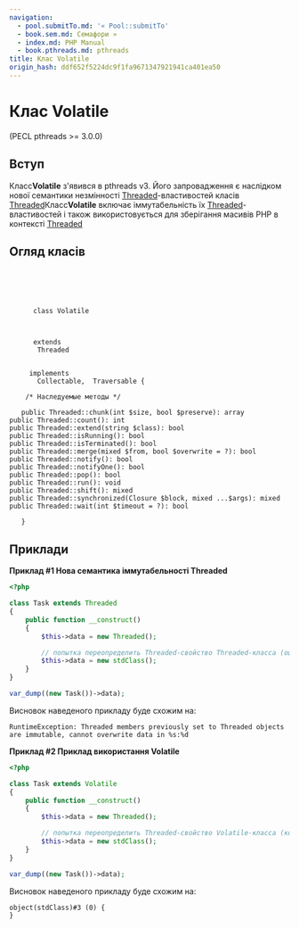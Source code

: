 ```yaml
---
navigation:
  - pool.submitTo.md: '« Pool::submitTo'
  - book.sem.md: Семафори »
  - index.md: PHP Manual
  - book.pthreads.md: pthreads
title: Клас Volatile
origin_hash: ddf652f5224dc9f1fa9671347921941ca401ea50
---
```

# Клас Volatile

(PECL pthreads >= 3.0.0)

## Вступ

Класс**Volatile** з'явився в pthreads v3. Його запровадження є наслідком нової семантики незмінності [Threaded](class.threaded.md)\-властивостей класів [Threaded](class.threaded.md)Класс**Volatile** включає іммутабельність їх [Threaded](class.threaded.md)\-властивостей і також використовується для зберігання масивів PHP в контексті [Threaded](class.threaded.md)

## Огляд класів

```classsynopsis


    
    
     
      class Volatile
     

     
      extends
       Threaded
     

     implements 
       Collectable,  Traversable {

    /* Наследуемые методы */
    
   public Threaded::chunk(int $size, bool $preserve): array
public Threaded::count(): int
public Threaded::extend(string $class): bool
public Threaded::isRunning(): bool
public Threaded::isTerminated(): bool
public Threaded::merge(mixed $from, bool $overwrite = ?): bool
public Threaded::notify(): bool
public Threaded::notifyOne(): bool
public Threaded::pop(): bool
public Threaded::run(): void
public Threaded::shift(): mixed
public Threaded::synchronized(Closure $block, mixed ...$args): mixed
public Threaded::wait(int $timeout = ?): bool

   }
```

## Приклади

**Приклад #1 Нова семантика іммутабельності Threaded**

```php
<?php

class Task extends Threaded
{
    public function __construct()
    {
        $this->data = new Threaded();

        // попытка переопределить Threaded-свойство Threaded-класса (ошибка)
        $this->data = new stdClass();
    }
}

var_dump((new Task())->data);
```

Висновок наведеного прикладу буде схожим на:

```
RuntimeException: Threaded members previously set to Threaded objects are immutable, cannot overwrite data in %s:%d
```

**Приклад #2 Приклад використання Volatile**

```php
<?php

class Task extends Volatile
{
    public function __construct()
    {
        $this->data = new Threaded();

        // попытка переопределить Threaded-свойство Volatile-класса (корректно)
        $this->data = new stdClass();
    }
}

var_dump((new Task())->data);
```

Висновок наведеного прикладу буде схожим на:

```
object(stdClass)#3 (0) {
}
```
